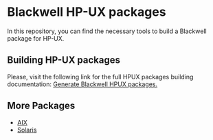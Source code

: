 # Blackwell HP-UX packages

In this repository, you can find the necessary tools to build a Blackwell package for HP-UX.

## Building HP-UX packages

Please, visit the following link for the full HPUX packages building documentation: [Generate Blackwell HPUX packages.](https://documentation.blackwell.com/current/development/packaging/generate-hpux-package.html)

## More Packages

- [AIX](/aix/README.md)
- [Solaris](/solaris/README.md)
